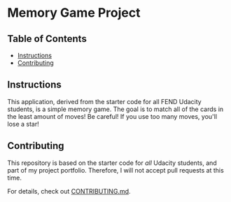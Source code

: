 # Memory Game Project

## Table of Contents

* [Instructions](#instructions)
* [Contributing](#contributing)

## Instructions

This application, derived from the starter code for all FEND Udacity students, is a simple memory game. The goal is to match all of the cards in the least amount of moves! Be careful! If you use too many moves, you'll lose a star!

## Contributing

This repository is based on the starter code for _all_ Udacity students, and part of my project portfolio. Therefore, I will not accept pull requests at this time.

For details, check out [CONTRIBUTING.md](CONTRIBUTING.md).
